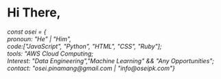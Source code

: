 
<!---
oseipk/oseipk is a ✨ special ✨ repository because its `README.md` (this file) appears on your GitHub profile.
You can click the Preview link to take a look at your changes.
--->
<h1>Hi There, </h1> <i fas fa-handwave>
const osei = { <br>
pronoun: "He" | "Him",<br>
code:["JavaScript", "Python", "HTML", "CSS", "Ruby"];<br>
tools: "AWS Cloud Computing;<br>
Interest: "Data Engineering","Machine Learning" && "Any Opportunities";<br>
contact: "osei.pinamang@gmail.com | "info@oseipk.com"}
